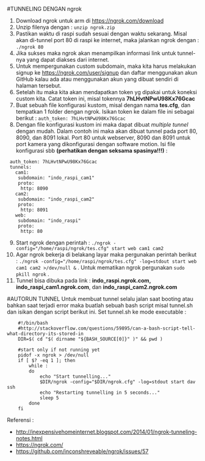 #TUNNELING DENGAN ngrok
1. Download ngrok untuk arm di https://ngrok.com/download
2. Unzip filenya dengan : `unzip ngrok.zip`
3. Pastikan waktu di raspi sudah sesuai dengan waktu sekarang. Misal akan di-tunnel port 80 di raspi ke internet, maka jalankan ngrok dengan : `./ngrok 80`
4. Jika sukses maka ngrok akan menampilkan informasi link untuk tunnel-nya yang dapat diakses dari internet.
5. Untuk mempergunakan custom subdomain, maka kita harus melakukan signup ke https://ngrok.com/user/signup dan daftar menggunakan akun GitHub kalau ada atau menggunakan akun yang dibuat sendiri di halaman tersebut.
6. Setelah itu maka kita akan mendapatkan token yg dipakai untuk koneksi custom kita. Catat token ini, misal tokennya **7hLHvtNPwU98Kx76Gcac**
7. Buat sebuah file konfigurasi kustom, misal dengan nama **tes.cfg**, dan tempatkan 1 folder dengan ngrok. Isikan token ke dalam file ini sebagai berikut : `auth_token: 7hLHvtNPwU98Kx76Gcac`  
8. Dengan file konfigurasi kustom ini maka dapat dibuat *multiple tunnel* dengan mudah. Dalam contoh ini maka akan dibuat tunnel pada port 80, 8090, dan 8091 lokal. Port 80 untuk webserver, 8090 dan 8091 untuk port kamera yang dikonfigurasi dengan software motion. Isi file konfigurasi sbb **(perhatikan dengan seksama spasinya!!!)** :
 ```
  auth_token: 7hLHvtNPwU98Kx76Gcac
  tunnels:
    cam1:
     subdomain: "indo_raspi_cam1"
     proto:
      http: 8090
    cam2:
     subdomain: "indo_raspi_cam2"
     proto:
      http: 8091
    web:
     subdomain: "indo_raspi"
     proto:
      http: 80
 ```

9. Start ngrok dengan perintah : `./ngrok -config="/home/raspi/ngrok/tes.cfg" start web cam1 cam2`
10. Agar ngrok bekerja di belakang layar maka pergunakan perintah berikut : `./ngrok -config="/home/raspi/ngrok/tes.cfg" -log=stdout start web cam1 cam2 >/dev/null &` . Untuk mematikan ngrok pergunakan `sudo pkill ngrok` .
11. Tunnel bisa dibuka pada link : **indo_raspi.ngrok.com, indo_raspi_cam1.ngrok.com**, dan **indo_raspi_cam2.ngrok.com**

#AUTORUN TUNNEL
Untuk membuat tunnel selalu jalan saat booting atau bahkan saat terjadi error maka buatlah sebuah bash script misal tunnel.sh dan isikan dengan script berikut ini. Set tunnel.sh ke mode executable :

```
	#!/bin/bash
	#http://stackoverflow.com/questions/59895/can-a-bash-script-tell-what-directory-its-stored-in
	DIR=$( cd "$( dirname "${BASH_SOURCE[0]}" )" && pwd )
	
	#start only if not running yet
	pidof -x ngrok > /dev/null
	if [ $? -eq 1 ]; then
		while :
		do
			echo "Start tunnelling..."
			$DIR/ngrok -config="$DIR/ngrok.cfg" -log=stdout start dav ssh
			echo "Restarting tunnelling in 5 seconds..."
			sleep 5
		done
	fi
```

Referensi :
- http://inexpensivehomeinternet.blogspot.com/2014/01/ngrok-tunneling-notes.html
- https://ngrok.com/
- https://github.com/inconshreveable/ngrok/issues/57
